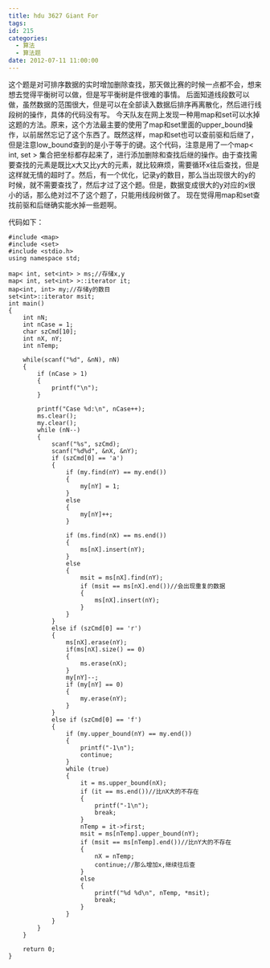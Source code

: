 ```yaml
---
title: hdu 3627 Giant For
tags:
id: 215
categories:
  - 算法
  - 算法题
date: 2012-07-11 11:00:00
---
```


这个题是对可排序数据的实时增加删除查找，那天做比赛的时候一点都不会，想来想去觉得平衡树可以做，但是写平衡树是件很难的事情。
后面知道线段数可以做，虽然数据的范围很大，但是可以在全部读入数据后排序再离散化，然后进行线段树的操作，具体的代码没有写。
今天队友在网上发现一种用map和set可以水掉这题的方法。原来，这个方法最主要的使用了map和set里面的upper_bound操作，以前居然忘记了这个东西了。既然这样，map和set也可以查前驱和后继了，但是注意low_bound查到的是小于等于的键。这个代码，注意是用了一个map< int, set > 集合把坐标都存起来了，进行添加删除和查找后继的操作。由于查找需要查找的元素是既比x大又比y大的元素，就比较麻烦，需要循环x往后查找，但是这样就无情的超时了。然后，有一个优化，记录y的数目，那么当出现很大的y的时候，就不需要查找了，然后才过了这个题。但是，数据变成很大的y对应的x很小的话，那么绝对过不了这个题了，只能用线段树做了。
现在觉得用map和set查找前驱和后继确实能水掉一些题啊。

代码如下：
``` stylus
#include <map>
#include <set>
#include <stdio.h>
using namespace std;

map< int, set<int> > ms;//存储x,y
map< int, set<int> >::iterator it;
map<int, int> my;//存储y的数目
set<int>::iterator msit;
int main()
{
    int nN;
    int nCase = 1;
    char szCmd[10];
    int nX, nY;
    int nTemp;

    while(scanf("%d", &nN), nN)
    {
        if (nCase > 1)
        {
            printf("\n");
        }

        printf("Case %d:\n", nCase++);
        ms.clear();
        my.clear();
        while (nN--)
        {
            scanf("%s", szCmd);
            scanf("%d%d", &nX, &nY);
            if (szCmd[0] == 'a')
            {
                if (my.find(nY) == my.end())
                {
                    my[nY] = 1;
                }
                else
                {
                    my[nY]++;
                }

                if (ms.find(nX) == ms.end())
                {
                    ms[nX].insert(nY);
                }
                else
                {
                    msit = ms[nX].find(nY);
                    if (msit == ms[nX].end())//会出现重复的数据
                    {
                        ms[nX].insert(nY);
                    }
                }
            }
            else if (szCmd[0] == 'r')
            {
                ms[nX].erase(nY);
                if(ms[nX].size() == 0)
                {
                    ms.erase(nX);
                }
                my[nY]--;
                if (my[nY] == 0)
                {
                    my.erase(nY);
                }
            }
            else if (szCmd[0] == 'f')
            {
                if (my.upper_bound(nY) == my.end())
                {
                    printf("-1\n");
                    continue;
                }
                while (true)
                {
                    it = ms.upper_bound(nX);
                    if (it == ms.end())//比nX大的不存在
                    {
                        printf("-1\n");
                        break;
                    }
                    nTemp = it->first;
                    msit = ms[nTemp].upper_bound(nY);
                    if (msit == ms[nTemp].end())//比nY大的不存在
                    {
                        nX = nTemp;
                        continue;//那么增加x,继续往后查
                    }
                    else
                    {
                        printf("%d %d\n", nTemp, *msit);
                        break;
                    }
                }
            }
        }
    }

    return 0;
}
```
